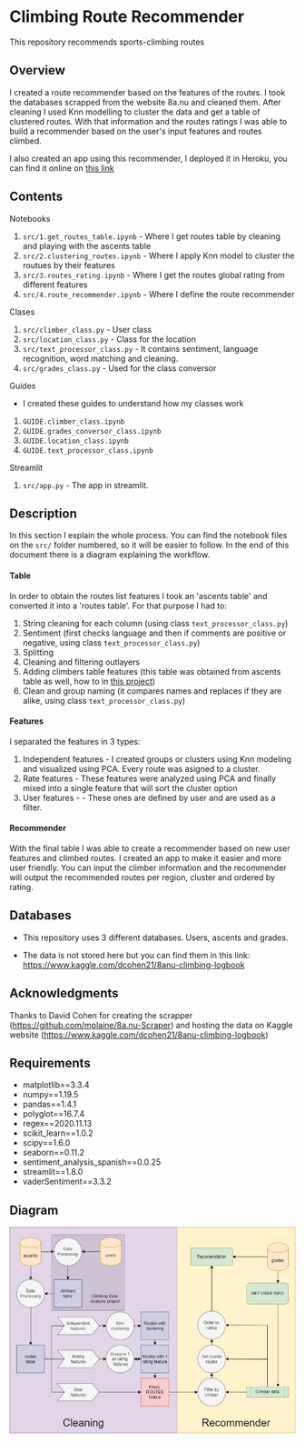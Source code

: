 # Climbing Route Recommender

This repository recommends sports-climbing routes

## Overview

I created a route recommender based on the features of the routes. I took the databases scrapped from the website 8a.nu and cleaned them. After cleaning I used Knn modelling to cluster the data and get a table of clustered routes. With that information and the routes ratings I was able to build a recommender based on the user's input features and routes climbed.

I also created an app using this recommender, I deployed it in Heroku, you can find it online on [this link](https://route-recommender-app-eu.herokuapp.com/)

## Contents

Notebooks
1. `src/1.get_routes_table.ipynb` - Where I get routes table by cleaning and playing with the ascents table
2. `src/2.clustering_routes.ipynb` - Where I apply Knn model to cluster the routues by their features
3. `src/3.routes_rating.ipynb` - Where I get the routes global rating from different features
4. `src/4.route_recommender.ipynb` - Where I define the route recommender

Clases
1. `src/climber_class.py` - User class
2. `src/location_class.py` - Class for the location
3. `src/text_processor_class.py` - It contains sentiment, language recognition, word matching and cleaning. 
4. `src/grades_class.py` - Used for the class conversor

Guides
- I created these guides to understand how my classes work
1. `GUIDE.climber_class.ipynb`
2. `GUIDE.grades_conversor_class.ipynb` 
3. `GUIDE.location_class.ipynb`
4. `GUIDE.text_processor_class.ipynb`

Streamlit
1. `src/app.py` - The app in streamlit.

## Description

In this section I explain the whole process. You can find the notebook files on the `src/` folder numbered, so it will be easier to follow. In the end of this document there is a diagram explaining the workflow.

#### Table
In order to obtain the routes list features I took an 'ascents table' and converted it into a 'routes table'. For that purpose I had to:
1. String cleaning for each column (using class `text_processor_class.py`)
2. Sentiment (first checks language and then if comments are positive or negative, using class `text_processor_class.py`)
3. Splitting
4. Cleaning and filtering outlayers
5. Adding climbers table features (this table was obtained from ascents table as well, how to in [this project](https://github.com/jordi-zaragoza/Climbing-Data-Analysis))
6. Clean and group naming (it compares names and replaces if they are alike, using class `text_processor_class.py`)

#### Features

I separated the features in 3 types:
1. Independent features - I created groups or clusters using Knn modeling and visualized using PCA. Every route was asigned to a cluster.
2. Rate features - These features were analyzed using PCA and finally mixed into a single feature that will sort the cluster option
3. User features - - These ones are defined by user and are used as a filter. 

#### Recommender
With the final table I was able to create a recommender based on new user features and climbed routes. I created an app to make it easier and more user friendly. You can input the climber information and the recommender will output the recommended routes per region, cluster and ordered by rating.


## Databases

- This repository uses 3 different databases. Users, ascents and grades.

- The data is not stored here but you can find them in this link: https://www.kaggle.com/dcohen21/8anu-climbing-logbook


## Acknowledgments
Thanks to David Cohen for creating the scrapper (https://github.com/mplaine/8a.nu-Scraper) and hosting the data on Kaggle website (https://www.kaggle.com/dcohen21/8anu-climbing-logbook)


## Requirements
- matplotlib==3.3.4
- numpy==1.19.5
- pandas==1.4.1
- polyglot==16.7.4
- regex==2020.11.13
- scikit_learn==1.0.2
- scipy==1.6.0
- seaborn==0.11.2
- sentiment_analysis_spanish==0.0.25
- streamlit==1.8.0
- vaderSentiment==3.3.2

## Diagram

![Route Recommender diagram](img/diagram.jpg)

